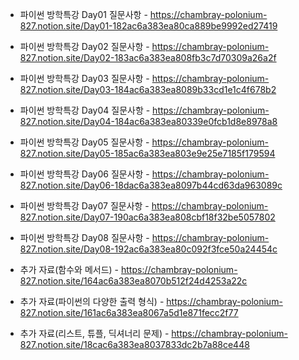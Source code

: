 - 파이썬 방학특강 Day01 질문사항 - https://chambray-polonium-827.notion.site/Day01-182ac6a383ea80ca889be9992ed27419 <br>
- 파이썬 방학특강 Day02 질문사항 - https://chambray-polonium-827.notion.site/Day02-183ac6a383ea808fb3c7d70309a26a2f <br>
- 파이썬 방학특강 Day03 질문사항 - https://chambray-polonium-827.notion.site/Day03-184ac6a383ea8089b33cd1e1c4f678b2 <br>
- 파이썬 방학특강 Day04 질문사항 - https://chambray-polonium-827.notion.site/Day04-184ac6a383ea80339e0fcb1d8e8978a8 <br>
- 파이썬 방학특강 Day05 질문사항 - https://chambray-polonium-827.notion.site/Day05-185ac6a383ea803e9e25e7185f179594 <br>
- 파이썬 방학특강 Day06 질문사항 - https://chambray-polonium-827.notion.site/Day06-18dac6a383ea8097b44cd63da963089c <br>
- 파이썬 방학특강 Day07 질문사항 - https://chambray-polonium-827.notion.site/Day07-190ac6a383ea808cbf18f32be5057802 <br>
- 파이썬 방학특강 Day08 질문사항 - https://chambray-polonium-827.notion.site/Day08-192ac6a383ea80c092f3fce50a24454c <br>

- 추가 자료(함수와 메서드) - https://chambray-polonium-827.notion.site/164ac6a383ea8070b512f24d4253a22c <br>
- 추가 자료(파이썬의 다양한 출력 형식) - https://chambray-polonium-827.notion.site/161ac6a383ea8067a5d1e871fecc2f77 <br>
- 추가 자료(리스트, 튜플, 딕셔너리 문제) - https://chambray-polonium-827.notion.site/18cac6a383ea8037833dc2b7a88ce448 <br>